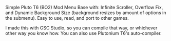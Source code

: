 Simple Pluto T6 (BO2) Mod Menu Base with: Infinite Scroller, Overflow Fix, and Dynamic Background Size (background resizes by amount of options in the submenu). Easy to use, read, and port to other games. 

I made this with GSC Studio, so you can compile that way, or whichever other way you know how. You can also use Plutonium T6's auto-compiler.
